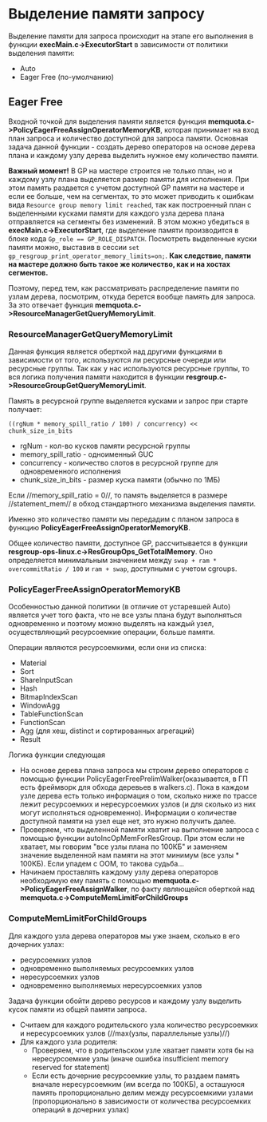 # Выделение памяти запросу

Выделение памяти для запроса происходит на этапе его выполнения в функции **execMain.c->ExecutorStart** в зависимости от политики выделения памяти:
  * Auto
  * Eager Free (по-умолчанию)

## Eager Free

Входной точкой для выделения памяти является функция **memquota.c->PolicyEagerFreeAssignOperatorMemoryKB**, которая принимает на вход план запроса и количество доступной для запроса памяти. Основная задача данной функции - создать дерево операторов на основе дерева плана и каждому узлу дерева выделить нужное ему количество памяти.

**Важный момент!** В GP на мастере строится не только план, но и каждому узлу плана выделяется размер памяти для исполнения. При этом память раздается с учетом доступной GP памяти на мастере и если ее больше, чем на сегментах, то это может приводить к ошибкам вида `Resource group memory limit reached`, так как построенный план с выделенными кусками памяти для каждого узла дерева плана отправляется на сегменты без изменений. В этом можно убедиться в **execMain.c->ExecutorStart**, где выделение памяти производится в блоке кода `Gp_role == GP_ROLE_DISPATCH`. Посмотреть выделенные куски памяти можно, выставив в сессии `set gp_resgroup_print_operator_memory_limits=on;`. **Как следствие, памяти на мастере должно быть такое же количество, как и на хостах сегментов.**

Поэтому, перед тем, как рассматривать распределение памяти по узлам дерева, посмотрим, откуда берется вообще память для запроса. За это отвечает функция **memquota.c->ResourceManagerGetQueryMemoryLimit**.

### ResourceManagerGetQueryMemoryLimit

Данная функция является оберткой над другими функциями в зависимости от того, используются ли ресурсные очереди или ресурсные группы. Так как у нас используются ресурсные группы, то вся логика получения памяти находится в функции **resgroup.c->ResourceGroupGetQueryMemoryLimit**.

Память в ресурсной группе выделяется кусками и запрос при старте получает:
```
((rgNum * memory_spill_ratio / 100) / concurrency) << chunk_size_in_bits
```

  * rgNum - кол-во кусков памяти ресурсной группы
  * memory_spill_ratio - одноименный GUC
  * concurrency - количество слотов в ресурсной группе для одновременного исполнения
  * chunk_size_in_bits - размер куска памяти (обычно по 1МБ)

Если //memory_spill_ratio = 0//, то память выделяется в размере //statement_mem// в обход стандартного механизма выделения памяти.

Именно это количество памяти мы передадим с планом запроса в функцию **PolicyEagerFreeAssignOperatorMemoryKB**.

Общее количество памяти, доступное GP, рассчитывается в функции **resgroup-ops-linux.c->ResGroupOps_GetTotalMemory**. Оно определяется минимальным значением между `swap + ram * overcommitRatio / 100` и `ram + swap`, доступными с учетом cgroups.


### PolicyEagerFreeAssignOperatorMemoryKB

Особенностью данной политики (в отличие от устаревшей Auto) является учет того факта, что не все узлы плана будут выполняться одновременно и поэтому можно выделять на каждый узел, осуществляющий ресурсоемкие операции, больше памяти.

Операции являются ресурсоемкими, если они из списка:
  * Material
  * Sort
  * ShareInputScan
  * Hash
  * BitmapIndexScan
  * WindowAgg
  * TableFunctionScan
  * FunctionScan
  * Agg (для хеш, distinct и сортированных агрегаций)
  * Result

Логика функции следующая
  - На основе дерева плана запроса мы строим дерево операторов с помощью функции PolicyEagerFreePrelimWalker(оказывается, в ГП есть фреймворк для обхода деревьев в walkers.c). Пока в каждом узле дерева есть только информация о том, сколько ниже по трассе лежит ресурсоемких и нересурсоемких узлов (и для сколько из них могут исполняться одновременно). Информации о количестве доступной памяти на узел еще нет, это нужно получить далее.
  - Проверяем, что выделенной памяти хватит на выполнение запроса с помощью функции autoIncOpMemForResGroup. При этом если не хватает, мы говорим "все узлы плана по 100КБ" и заменяем значение выделенной нам памяти на этот минимум (все узлы * 100КБ). Если упадем с ООМ, то такова судьба...
  - Начинаем проставлять каждому узлу дерева операторов необходимую ему память с помощью **memquota.c->PolicyEagerFreeAssignWalker**, по факту являющейся оберткой над **memquota.c->ComputeMemLimitForChildGroups**

### ComputeMemLimitForChildGroups

Для каждого узла дерева операторов мы уже знаем, сколько в его дочерних узлах:
  * ресурсоемких узлов
  * одновременно выполняемых ресурсоемких узлов
  * нересурсоемких узлов
  * одновременно выполняемых нересурсоемких узлов

Задача функции обойти дерево ресурсов и каждому узлу выделить кусок памяти из общей памяти запроса.
  - Считаем для каждого родительского узла количество ресурсоемких и нересурсоемких узлов (//max(узлы, параллельные узлы)//)
  - Для каждого узла родителя:
    * Проверяем, что в родительском узле хватает памяти хотя бы на нересурсоемкие узлы (иначе ошибка insufficient memory reserved for statement)
    * Если есть дочерние ресурсоемкие узлы, то раздаем память вначале нересурсоемким (им всегда по 100КБ), а осташуюся память пропорционально делим между ресурсоемкими узлами (пропорционально в зависимости от количества ресурсоемких операций в дочерних узлах)
